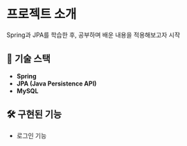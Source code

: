 # 프로젝트 소개

Spring과 JPA를 학습한 후, 공부하며 배운 내용을 적용해보고자 시작

## 🚀 기술 스택

- **Spring**
- **JPA (Java Persistence API)**
- **MySQL**

## 🛠️ 구현된 기능</span>

- 로그인 기능

